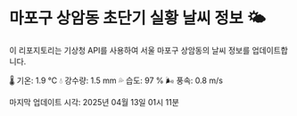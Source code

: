 
# 마포구 상암동 초단기 실황 날씨 정보 🌤️

이 리포지토리는 기상청 API를 사용하여 서울 마포구 상암동의 날씨 정보를 업데이트합니다. 

🌡️ 기온: 1.9 ℃
💧 강수량: 1.5 mm
💦 습도: 97 %
🌬️ 풍속: 0.8 m/s

마지막 업데이트 시각: 2025년 04월 13일 01시 11분    
